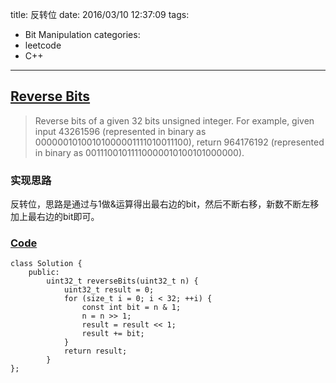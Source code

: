 title: 反转位
date: 2016/03/10 12:37:09
tags:
- Bit Manipulation
categories:
- leetcode
- C++

---
## [Reverse Bits](https://leetcode.com/problems/reverse-bits/)
> Reverse bits of a given 32 bits unsigned integer.
> For example, given input 43261596 (represented in binary as 00000010100101000001111010011100), 
> return 964176192 (represented in binary as 00111001011110000010100101000000).

### 实现思路
反转位，思路是通过与1做&运算得出最右边的bit，然后不断右移，新数不断左移加上最右边的bit即可。

### [Code](https://github.com/Finalcheat/leetcode/blob/master/src/Reverse-Bits.cpp)
```
class Solution {
    public:
        uint32_t reverseBits(uint32_t n) {
            uint32_t result = 0;
            for (size_t i = 0; i < 32; ++i) {
                const int bit = n & 1;
                n = n >> 1;
                result = result << 1;
                result += bit;
            }
            return result;
        }
};
```
